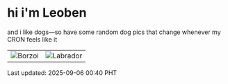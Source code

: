 # hi i'm Leoben

and i like dogs—so have some random dog pics that change whenever my CRON feels like it

|  |  |
|--------|----------|
| ![Borzoi](https://random-dog-vercel.vercel.app/api/random-borzoi?v=1757090427) | ![Labrador](https://random-dog-vercel.vercel.app/api/random-labrador?v=1757090427) |

Last updated: 2025-09-06 00:40 PHT
